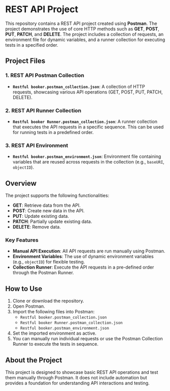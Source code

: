 # REST API Project

This repository contains a REST API project created using **Postman**. The project demonstrates the use of core HTTP methods such as **GET**, **POST**, **PUT**, **PATCH**, and **DELETE**. The project includes a collection of requests, an environment file for dynamic variables, and a runner collection for executing tests in a specified order.

## Project Files

### 1. REST API Postman Collection
- **`Restful booker.postman_collection.json`**: A collection of HTTP requests, showcasing various API operations (GET, POST, PUT, PATCH, DELETE).
  
### 2. REST API Runner Collection
- **`Restful booker Runner.postman_collection.json`**: A runner collection that executes the API requests in a specific sequence. This can be used for running tests in a predefined order.

### 3. REST API Environment
- **`Restful booker.postman_environment.json`**: Environment file containing variables that are reused across requests in the collection (e.g., `baseURI`, `objectID`).

## Overview

The project supports the following functionalities:
- **GET**: Retrieve data from the API.
- **POST**: Create new data in the API.
- **PUT**: Update existing data.
- **PATCH**: Partially update existing data.
- **DELETE**: Remove data.

### Key Features
- **Manual API Execution**: All API requests are run manually using Postman.
- **Environment Variables**: The use of dynamic environment variables (e.g., `objectID`) for flexible testing.
- **Collection Runner**: Execute the API requests in a pre-defined order through the Postman Runner.

## How to Use

1. Clone or download the repository.
2. Open Postman.
3. Import the following files into Postman:
   - `Restful booker.postman_collection.json`
   - `Restful booker Runner.postman_collection.json`
   - `Restful booker.postman_environment.json`
4. Set the imported environment as active.
5. You can manually run individual requests or use the Postman Collection Runner to execute the tests in sequence.

## About the Project

This project is designed to showcase basic REST API operations and test them manually through Postman. It does not include automation but provides a foundation for understanding API interactions and testing.
